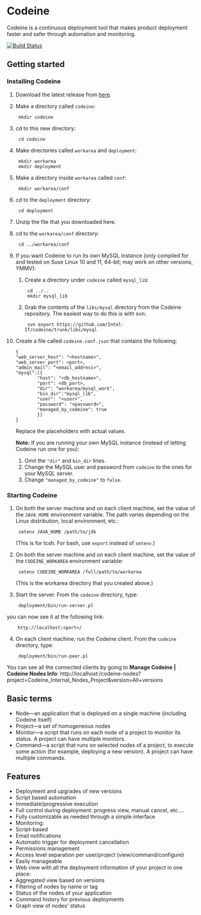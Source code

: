 # Codeine

Codeine is a continuous deployment tool that makes product deployment faster and safer through automation and monitoring.

[![Build Status](https://travis-ci.org/Intel-IT/codeine.png?branch=master)](https://travis-ci.org/Intel-IT/codeine)

## Getting started

### Installing Codeine

1. Download the latest release from [here](https://github.com/Intel-IT/codeine/releases).
2. Make a directory called `codeine`:

        mkdir codeine

3. cd to this new directory:

        cd codeine

4. Make directories called `workarea` and `deployment`:

        mkdir workarea
        mkdir deployment

5. Make a directory inside `workarea` called `conf`:

        mkdir workarea/conf

6. cd to the `deployment` directory:

        cd deployment

7. Unzip the file that you downloaded here. 
8. cd to the `workarea/conf` directory:

        cd ../workarea/conf

9. If you want Codeine to run its own MySQL instance (only compiled for and tested on Suse Linux 10 and 11, 64-bit; may work on other versions, YMMV):
    1. Create a directory under `codeine` called `mysql_lib`:
            
            cd ../..
            mkdir mysql_lib

    2. Grab the contents of the `libs/mysql` directory from the Codeine repository. The easiest way to do this is with svn:

            svn export https://github.com/Intel-IT/codeine/trunk/libs/mysql

10. Create a file called `codeine.conf.json` that contains the following:

        {
        "web_server_host": "<hostname>",
        "web_server_port": <port>,
        "admin_mail": “<email_address>",
        "mysql":[{
                "host": "<db_hostname>",
                "port": <db_port>,
                "dir": "workarea/mysql_work",
                "bin_dir":"mysql_lib",
                "user": "<user>",
                "password": "<password>",
                "managed_by_codeine": true
                }]
        }

    Replace the placeholders with actual values.

    **Note:** If you are running your own MySQL instance (instead of letting Codeine run one for you):

    1. Omit the `"dir"` and `bin_dir` lines.
    2. Change the MySQL user and password from `codeine` to the ones for your MySQL server.
    3. Change `"managed_by_codeine"` to `false`.

### Starting Codeine

1. On both the server machine and on each client machine, set the value of the `JAVA_HOME` environment variable. The path varies depending on the Linux distribution, local environment, etc.:

        setenv JAVA_HOME /path/to/jdk

    (This is for tcsh. For bash, use `export` instead of `setenv`.)
2. On both the server machine and on each client machine, set the value of the `CODEINE_WORKAREA` environment variable:

        setenv CODEINE_WORKAREA /full/path/to/workarea

    (This is the workarea directory that you created above.)
3. Start the server. From the `codeine` directory, type:

        deployment/bin/run-server.pl

you can now see it at the following link:

        http://localhost:<port>/        

4. On each client machine, run the Codeine client. From the `codeine` directory, type:

        deployment/bin/run-peer.pl

You can see all the connected clients by going to **Manage Codeine | Codeine Nodes Info**:
        http://localhost:<port>/codeine-nodes?project=Codeine_Internal_Nodes_Project&version=All+versions


## Basic terms
* Node&mdash;an application that is deployed on a single machine (including Codeine itself)
* Project&mdash;a set of homogeneous nodes
* Monitor&mdash;a script that runs on each node of a project to monitor its status. A project can have multiple monitors.
* Command&mdash;a script that runs on selected nodes of a project, to execute some action (for example, deploying a new version). A project can have multiple commands.

## Features
* Deployment and upgrades of new versions
 * Script based automation
 * Immediate/progressive execution
 * Full control during deployment: progress view, manual cancel, etc.&hellip;
 * Fully customizable as needed through a simple interface
* Monitoring:
 * Script-based
 * Email notifications
 * Automatic trigger for deployment cancellation
* Permissions management
 * Access level separation per user/project (view/command/configure)
 * Easily manageable
* Web view with all the deployment information of your project in one place:
 * Aggregated view based on versions
 * Filtering of nodes by name or tag
 * Status of the nodes of your application
 * Command history for previous deployments
 * Graph view of nodes' status


